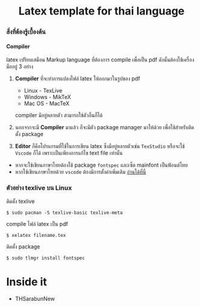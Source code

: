 # <p align="center">Latex template for thai language </p>

### สิ่งที่ต้องรู้เบื้องต้น

#### Compiler

latex เปรียบเสมือน Markup language ที่ต้องการ compile เพื่อเป็น pdf ดังนั้นต้องใช้เครื่องมืออยู่ 3 อย่าง

1. **Compiler** ที่จะทำการแปลงไฟล์ latex ให้ออกมาในรูปของ pdf
    - Linux - TexLive
    - Windows - MikTeX
    - Mac OS - MacTeX

    compiler มีอยู่หลายตัว สามารถใช้ตัวอื่นก็ได้

2.  นอกจากจะมี **Compiler** มาแล้ว ก็จะมีตัว package manager มาให้ด้วย เพื่อใช้สำหรับติดตั้ง package

3. **Editor** ก็คือโปรแกรมที่ใช้ในการเขียน latex ซึ่งมีอยู่หลายตัวเช่น `TexStudio` หรือจะใช้ `Vscode` ก็ได้ เพราะเป็นเพียงการแก้ไข text file เท่านั้น

- หากจะใช้เขียนภาษาไทยต้องใช้ package `fontspec` และเซ็ต mainfont เป็นฟ้อนต์ไทย
- หากใช้เขียนภาษาไทยด้วย `vscode` ต้องมีการตั้งค่าเพิ่มเติม [อ่านได้ที่นี่](https://medium.com/@kritsiwat/%E0%B8%81%E0%B8%B2%E0%B8%A3%E0%B9%83%E0%B8%8A%E0%B9%89%E0%B8%84%E0%B8%B3%E0%B8%AA%E0%B8%B1%E0%B9%88%E0%B8%87-xelatex-%E0%B8%9A%E0%B8%99-visual-studio-code-%E0%B9%82%E0%B8%94%E0%B8%A2%E0%B9%83%E0%B8%8A%E0%B9%89-plugin-latex-workshop-d6462cb5af46)

### ตัวอย่าง texlive บน Linux

ติดตั้ง texlive

```
$ sudo pacman -S texlive-basic texlive-meta
```
compile ไฟล์ latex เป็น pdf

```
$ xelatex filename.tex
```

ติดตั้ง package

```
$ sudo tlmgr install fontspec  
```


# Inside it
 
- THSarabunNew